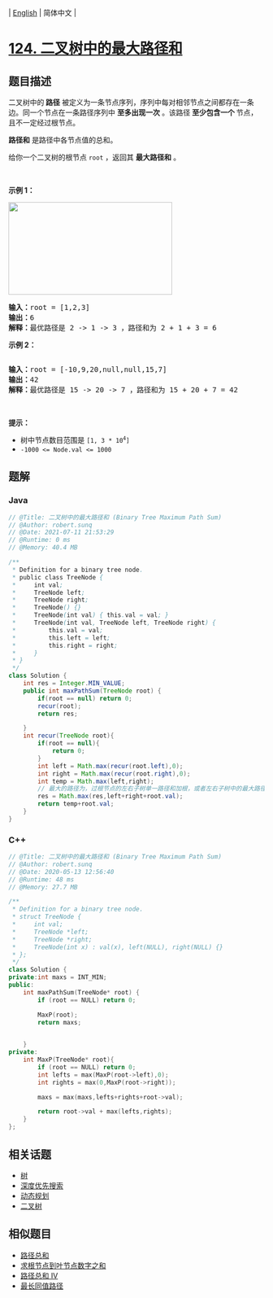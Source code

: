 
| [English](README_EN.md) | 简体中文 |

# [124. 二叉树中的最大路径和](https://leetcode.cn//problems/binary-tree-maximum-path-sum/)

## 题目描述

<p>二叉树中的<strong> 路径</strong> 被定义为一条节点序列，序列中每对相邻节点之间都存在一条边。同一个节点在一条路径序列中 <strong>至多出现一次</strong> 。该路径<strong> 至少包含一个 </strong>节点，且不一定经过根节点。</p>

<p><strong>路径和</strong> 是路径中各节点值的总和。</p>

<p>给你一个二叉树的根节点 <code>root</code> ，返回其 <strong>最大路径和</strong> 。</p>

<p>&nbsp;</p>

<p><strong>示例 1：</strong></p>
<img alt="" src="https://assets.leetcode.com/uploads/2020/10/13/exx1.jpg" style="width: 322px; height: 182px;" />
<pre>
<strong>输入：</strong>root = [1,2,3]
<strong>输出：</strong>6
<strong>解释：</strong>最优路径是 2 -&gt; 1 -&gt; 3 ，路径和为 2 + 1 + 3 = 6</pre>

<p><strong>示例 2：</strong></p>
<img alt="" src="https://assets.leetcode.com/uploads/2020/10/13/exx2.jpg" />
<pre>
<strong>输入：</strong>root = [-10,9,20,null,null,15,7]
<strong>输出：</strong>42
<strong>解释：</strong>最优路径是 15 -&gt; 20 -&gt; 7 ，路径和为 15 + 20 + 7 = 42
</pre>

<p>&nbsp;</p>

<p><strong>提示：</strong></p>

<ul>
	<li>树中节点数目范围是 <code>[1, 3 * 10<sup>4</sup>]</code></li>
	<li><code>-1000 &lt;= Node.val &lt;= 1000</code></li>
</ul>


## 题解


### Java

```Java
// @Title: 二叉树中的最大路径和 (Binary Tree Maximum Path Sum)
// @Author: robert.sunq
// @Date: 2021-07-11 21:53:29
// @Runtime: 0 ms
// @Memory: 40.4 MB

/**
 * Definition for a binary tree node.
 * public class TreeNode {
 *     int val;
 *     TreeNode left;
 *     TreeNode right;
 *     TreeNode() {}
 *     TreeNode(int val) { this.val = val; }
 *     TreeNode(int val, TreeNode left, TreeNode right) {
 *         this.val = val;
 *         this.left = left;
 *         this.right = right;
 *     }
 * }
 */
class Solution {
    int res = Integer.MIN_VALUE;
    public int maxPathSum(TreeNode root) {
        if(root == null) return 0;
        recur(root);
        return res;

    }
    int recur(TreeNode root){
        if(root == null){
            return 0;
        }
        int left = Math.max(recur(root.left),0);
        int right = Math.max(recur(root.right),0);
        int temp = Math.max(left,right);
        // 最大的路径为，过根节点的左右子树单一路径和加根，或者左右子树中的最大路径即不过根节点
        res = Math.max(res,left+right+root.val);
        return temp+root.val;
    }
}
```



### C++

```C++
// @Title: 二叉树中的最大路径和 (Binary Tree Maximum Path Sum)
// @Author: robert.sunq
// @Date: 2020-05-13 12:56:40
// @Runtime: 48 ms
// @Memory: 27.7 MB

/**
 * Definition for a binary tree node.
 * struct TreeNode {
 *     int val;
 *     TreeNode *left;
 *     TreeNode *right;
 *     TreeNode(int x) : val(x), left(NULL), right(NULL) {}
 * };
 */
class Solution {
private:int maxs = INT_MIN;
public:
    int maxPathSum(TreeNode* root) {
        if (root == NULL) return 0;

        MaxP(root);
        return maxs;
        

    }
private:
    int MaxP(TreeNode* root){
        if (root == NULL) return 0;
        int lefts = max(MaxP(root->left),0);
        int rights = max(0,MaxP(root->right));

        maxs = max(maxs,lefts+rights+root->val);

        return root->val + max(lefts,rights);
    }
};
```



## 相关话题

- [树](https://leetcode.cn//tag/tree)
- [深度优先搜索](https://leetcode.cn//tag/depth-first-search)
- [动态规划](https://leetcode.cn//tag/dynamic-programming)
- [二叉树](https://leetcode.cn//tag/binary-tree)

## 相似题目


- [路径总和](../path-sum/README.md)
- [求根节点到叶节点数字之和](../sum-root-to-leaf-numbers/README.md)
- [路径总和 IV](../path-sum-iv/README.md)
- [最长同值路径](../longest-univalue-path/README.md)
